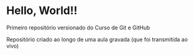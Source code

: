 # Hello, World!!
 Primeiro repositório versionado do Curso de Git e GitHub
 
 Repositório criado ao longo de uma aula gravada (que foi transmitida ao vivo)